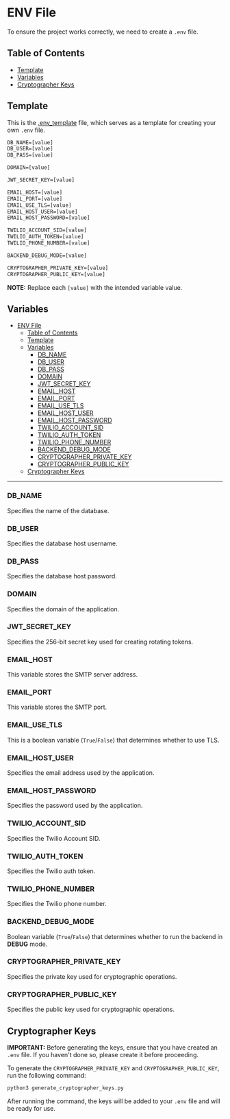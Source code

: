 # ENV File

To ensure the project works correctly, we need to create a `.env` file.

## Table of Contents

- [Template](#template)
- [Variables](#variables)
- [Cryptographer Keys](#cryptographer-keys)

## Template

This is the [.env_template](.env_template) file, which serves as a template for creating your own `.env` file.

```txt
DB_NAME=[value]
DB_USER=[value]
DB_PASS=[value]

DOMAIN=[value]

JWT_SECRET_KEY=[value]

EMAIL_HOST=[value]
EMAIL_PORT=[value]
EMAIL_USE_TLS=[value]
EMAIL_HOST_USER=[value]
EMAIL_HOST_PASSWORD=[value] 

TWILIO_ACCOUNT_SID=[value]
TWILIO_AUTH_TOKEN=[value]
TWILIO_PHONE_NUMBER=[value]

BACKEND_DEBUG_MODE=[value]

CRYPTOGRAPHER_PRIVATE_KEY=[value]
CRYPTOGRAPHER_PUBLIC_KEY=[value]
```

**NOTE:** Replace each `[value]` with the intended variable value.

## Variables

- [ENV File](#env-file)
  - [Table of Contents](#table-of-contents)
  - [Template](#template)
  - [Variables](#variables)
    - [DB\_NAME](#db_name)
    - [DB\_USER](#db_user)
    - [DB\_PASS](#db_pass)
    - [DOMAIN](#domain)
    - [JWT\_SECRET\_KEY](#jwt_secret_key)
    - [EMAIL\_HOST](#email_host)
    - [EMAIL\_PORT](#email_port)
    - [EMAIL\_USE\_TLS](#email_use_tls)
    - [EMAIL\_HOST\_USER](#email_host_user)
    - [EMAIL\_HOST\_PASSWORD](#email_host_password)
    - [TWILIO\_ACCOUNT\_SID](#twilio_account_sid)
    - [TWILIO\_AUTH\_TOKEN](#twilio_auth_token)
    - [TWILIO\_PHONE\_NUMBER](#twilio_phone_number)
    - [BACKEND\_DEBUG\_MODE](#backend_debug_mode)
    - [CRYPTOGRAPHER\_PRIVATE\_KEY](#cryptographer_private_key)
    - [CRYPTOGRAPHER\_PUBLIC\_KEY](#cryptographer_public_key)
  - [Cryptographer Keys](#cryptographer-keys)

---

### DB_NAME

Specifies the name of the database.

### DB_USER

Specifies the database host username.

### DB_PASS

Specifies the database host password.

### DOMAIN

Specifies the domain of the application.

### JWT_SECRET_KEY

Specifies the 256-bit secret key used for creating rotating tokens.

### EMAIL_HOST

This variable stores the SMTP server address.

### EMAIL_PORT

This variable stores the SMTP port.

### EMAIL_USE_TLS

This is a boolean variable (`True`/`False`) that determines whether to use TLS.

### EMAIL_HOST_USER

Specifies the email address used by the application.

### EMAIL_HOST_PASSWORD

Specifies the password used by the application.

### TWILIO_ACCOUNT_SID

Specifies the Twilio Account SID.

### TWILIO_AUTH_TOKEN

Specifies the Twilio auth token.

### TWILIO_PHONE_NUMBER

Specifies the Twilio phone number.

### BACKEND_DEBUG_MODE

Boolean variable (`True`/`False`) that determines whether to run the backend in **DEBUG** mode.

### CRYPTOGRAPHER_PRIVATE_KEY

Specifies the private key used for cryptographic operations.

### CRYPTOGRAPHER_PUBLIC_KEY

Specifies the public key used for cryptographic operations.

## Cryptographer Keys

**IMPORTANT:** Before generating the keys, ensure that you have created an `.env` file. If you haven't done so, please create it before proceeding.

To generate the `CRYPTOGRAPHER_PRIVATE_KEY` and `CRYPTOGRAPHER_PUBLIC_KEY`, run the following command:

```bash
python3 generate_cryptographer_keys.py
```

After running the command, the keys will be added to your `.env` file and will be ready for use.
